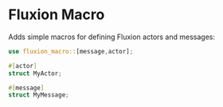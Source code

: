 # Fluxion Macro

Adds simple macros for defining Fluxion actors and messages:

```rust
use fluxion_macro::[message,actor];

#[actor]
struct MyActor;

#[message]
struct MyMessage;

```
